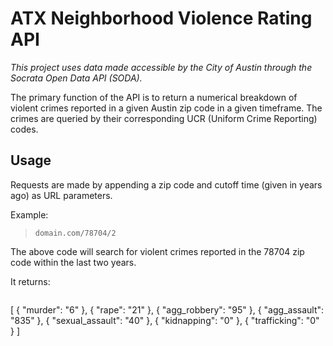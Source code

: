 # ATX Neighborhood Violence Rating API

*This project uses data made accessible by the City of Austin through the Socrata Open Data API (SODA).*

The primary function of the API is to return a numerical breakdown of violent crimes reported in a given Austin zip code in a given timeframe. The crimes are queried by their corresponding UCR (Uniform Crime Reporting) codes. 


## Usage

Requests are made by appending a zip code and cutoff time (given in years ago) as URL parameters.

Example:

> `domain.com/78704/2` 

The above code will search for violent crimes reported in the 78704 zip code within the last two years.

It returns:


> ```
[
    {
        "murder": "6"
    },
    {
        "rape": "21"
    },
    {
        "agg_robbery": "95"
    },
    {
        "agg_assault": "835"
    },
    {
        "sexual_assault": "40"
    },
    {
        "kidnapping": "0"
    },
    {
        "trafficking": "0"
    }
]

